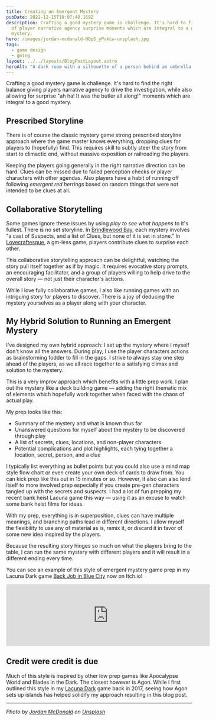 ```yaml
---
title: Creating an Emergent Mystery
pubDate: 2022-12-15T19:07:48.159Z
description: Crafting a good mystery game is challenge. It's hard to find the right balance
  of player narrative agency surprise moments which are integral to a good
  mystery.
hero: /images/jordan-mcdonald-HQpS_yPskLw-unsplash.jpg
tags:
  - game design
  - gming
layout: ../../layouts/BlogPostLayout.astro
heroAlt: "A dark room with a silhouette of a person behind an umbrella "
---
```


Crafting a good mystery game is challenge. It's hard to find the right balance giving players narrative agency to drive the investigation, while also allowing for surprise "ah ha! It was the butler all along!" moments which are integral to a good mystery.

## Prescribed Storyline

There is of course the classic mystery game strong prescribed storyline approach where the game master knows everything, dropping clues for players to (hopefully) find. This requires skill to subtly steer the story from start to climactic end, without massive exposition or railroading the players.

Keeping the players going generally in the right narrative direction can be hard. Clues can be missed due to failed perception checks or player characters with other agendas. Also players have a habit of running off following *emergent red herrings* based on random things that were not intended to be clues at all.

## Collaborative Storytelling

Some games ignore these issues by using *play to see what happens* to it's fullest. There is no set storyline. In [Brindlewood Bay](https://www.drivethrurpg.com/product/410316/Brindlewood-Bay-Kickstarter-Edition), each mystery involves "a cast of Suspects, and a list of Clues, but none of it is set in stone." In [Lovecraftesque](https://blackarmada.com/lovecraftesque/), a gm-less game, players contribute clues to surprise each other.

This collaborative storytelling approach can be delightful, watching the story pull itself together as if by magic. It requires evocative story prompts, an encouraging facilitator, and a group of players willing to help drive to the overall story — not just their character's actions.

While I love fully collaborative games, I also like running games with an intriguing story for players to discover. There is a joy of deducing the mystery yourselves as a player along with your character.

## My Hybrid Solution to Running an Emergent Mystery

I've designed my own hybrid approach: I set up the mystery where I myself don't know all the answers. During play, I use the player characters actions as brainstorming fodder to fill in the gaps. I strive to always stay one step ahead of the players, as we all race together to a satisfying climax and solution to the mystery.

This is a very improv approach which benefits with a little prep work. I plan out the mystery like a deck building game — adding the right thematic mix of elements which hopefully work together when faced with the chaos of actual play.

My prep looks like this:

* Summary of the mystery and what is known thus far
* Unanswered questions for myself about the mystery to be discovered through play
* A list of secrets, clues, locations, and non-player characters
* Potential complications and plot highlights, each tying together a location, secret, person, and a clue

I typically list everything as bullet points but you could also use a mind map style flow chart or even create your own deck of cards to draw from. You can kick prep like this out in 15 minutes or so. However, it also can also lend itself to more involved prep especially if you create pre-gen characters tangled up with the secrets and suspects. I had a lot of fun prepping my recent bank heist Lacuna game this way — using it as an excuse to watch some bank heist films for ideas.

With my prep, everything is in superposition, clues can have multiple meanings, and branching paths lead in different directions. I allow myself the flexibility to use any of material as is, remix it, or discard it in favor of some new idea inspired by the players.

Because the resulting story hinges so much on what the players bring to the table, I can run the same mystery with different players and it will result in a different ending every time.

You can see an example of this style of emergent mystery game prep in my Lacuna Dark game [Back Job in Blue City](https://colinaut.itch.io/bank-job-in-blue-city) now on Itch.io!

<iframe frameborder="0" src="https://itch.io/embed/1844048" width="552" height="167"><a href="https://colinaut.itch.io/bank-job-in-blue-city">Bank Job in Blue City by Colinaut</a></iframe>

## Credit were credit is due

Much of this style is inspired by other low prep games like Apocalypse World and Blades in the Dark. The closest however is Agon. While I first outlined this style in my [Lacuna Dark](https://colinaut.itch.io/lacuna-dark) game back in 2017, seeing how Agon sets up islands has helped solidify my approach resulting in this blog post.

---

*Photo by <a href="https://unsplash.com/@jordanmcdonald?utm_source=unsplash&utm_medium=referral&utm_content=creditCopyText">Jordan McDonald</a> on <a href="https://unsplash.com/s/photos/noir-mystery?utm_source=unsplash&utm_medium=referral&utm_content=creditCopyText">Unsplash</a>*
  